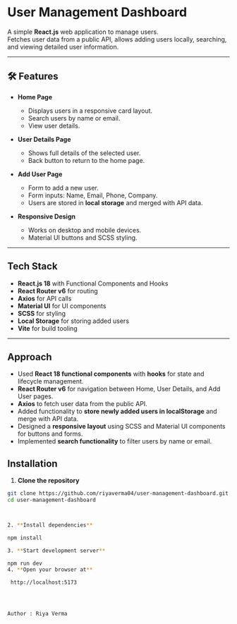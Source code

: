 # User Management Dashboard

A simple **React.js** web application to manage users.  
Fetches user data from a public API, allows adding users locally, searching, and viewing detailed user information.

---



## 🛠️ Features

- **Home Page**
  - Displays users in a responsive card layout.
  - Search users by name or email.
  - View user details.

- **User Details Page**
  - Shows full details of the selected user.
  - Back button to return to the home page.

- **Add User Page**
  - Form to add a new user.
  - Form inputs: Name, Email, Phone, Company.
  - Users are stored in **local storage** and merged with API data.

- **Responsive Design**
  - Works on desktop and mobile devices.
  - Material UI buttons and SCSS styling.

---



##  Tech Stack

- **React.js 18** with Functional Components and Hooks  
- **React Router v6** for routing  
- **Axios** for API calls  
- **Material UI** for UI components  
- **SCSS** for styling  
- **Local Storage** for storing added users  
- **Vite** for build tooling

---

## Approach

- Used **React 18 functional components** with **hooks** for state and lifecycle management.
- **React Router v6** for navigation between Home, User Details, and Add User pages.
- **Axios** to fetch user data from the public API.
- Added functionality to **store newly added users in localStorage** and merge with API data.
- Designed a **responsive layout** using SCSS and Material UI components for buttons and forms.
- Implemented **search functionality** to filter users by name or email.


##  Installation

1. **Clone the repository**

```bash
git clone https://github.com/riyaverma04/user-management-dashboard.git
cd user-management-dashboard



2. **Install dependencies**

npm install

3. **Start development server**

npm run dev
4. **Open your browser at** 

 http://localhost:5173




Author : Riya Verma
